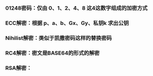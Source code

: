 ### 01248密码：仅由 0、1、2、4、8 这4这数字组成的加密方式
### ECC解密：根据 p、a、b、Gx、Gy、私钥k 求出公钥
### Nihilist解密：类似于凯撒密码这样的替换密码
### RC4解密：密文是BASE64的形式的解密
### RSA解密：

